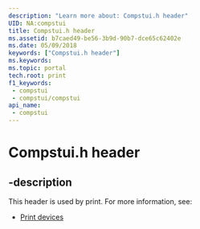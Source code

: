 ```yaml
---
description: "Learn more about: Compstui.h header"
UID: NA:compstui
title: Compstui.h header
ms.assetid: b7caed49-be56-3b9d-90b7-dce65c62402e
ms.date: 05/09/2018
keywords: ["Compstui.h header"]
ms.keywords: 
ms.topic: portal
tech.root: print
f1_keywords:
 - compstui
 - compstui/compstui
api_name:
 - compstui
---
```


# Compstui.h header


## -description

This header is used by print. For more information, see:

- [Print devices](../_print/index.md)


